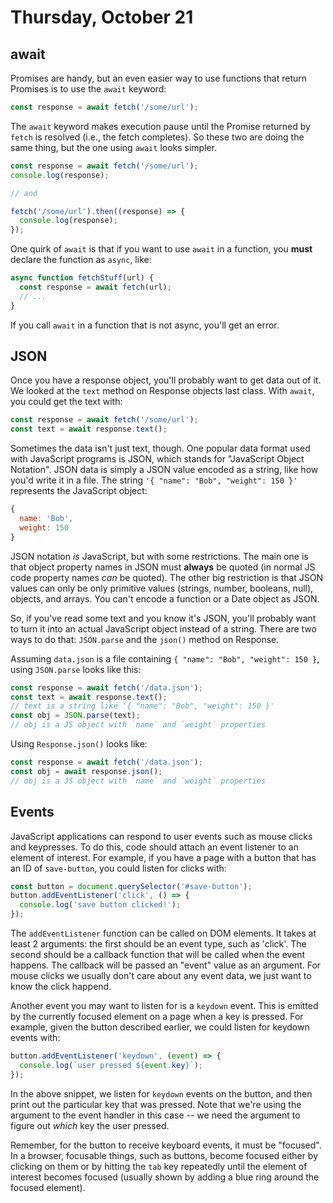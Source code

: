# Thursday, October 21

## await

Promises are handy, but an even easier way to use functions that return Promises
is to use the `await` keyword:

```js
const response = await fetch('/some/url');
```

The `await` keyword makes execution pause until the Promise returned by `fetch`
is resolved (i.e., the fetch completes). So these two are doing the same thing,
but the one using `await` looks simpler.

```js
const response = await fetch('/some/url');
console.log(response);

// and

fetch('/some/url').then((response) => {
  console.log(response);
});
```

One quirk of `await` is that if you want to use `await` in a function, you
**must** declare the function as `async`, like:

```js
async function fetchStuff(url) {
  const response = await fetch(url);
  // ...
}
```

If you call `await` in a function that is not async, you'll get an error.

## JSON

Once you have a response object, you'll probably want to get data out of it.
We looked at the `text` method on Response objects last class. With `await`, you
could get the text with:

```js
const response = await fetch('/some/url');
const text = await response.text();
```

Sometimes the data isn't just text, though. One popular data format used with
JavaScript programs is JSON, which stands for "JavaScript Object Notation". JSON
data is simply a JSON value encoded as a string, like how you'd write it in a
file. The string `'{ "name": "Bob", "weight": 150 }'` represents the JavaScript
object:

```js
{
  name: 'Bob',
  weight: 150
}
```

JSON notation _is_ JavaScript, but with some restrictions. The main one is that
object property names in JSON must **always** be quoted (in normal JS code
property names _can_ be quoted). The other big restriction is that JSON values
can only be only primitive values (strings, number, booleans, null), objects,
and arrays. You can't encode a function or a Date object as JSON.

So, if you've read some text and you know it's JSON, you'll probably want to
turn it into an actual JavaScript object instead of a string. There are two ways
to do that: `JSON.parse` and the `json()` method on Response.

Assuming `data.json` is a file containing `{ "name": "Bob", "weight": 150 }`, 
using `JSON.parse` looks like this:

```js
const response = await fetch('/data.json');
const text = await response.text();
// text is a string like '{ "name": "Bob", "weight": 150 }'
const obj = JSON.parse(text);
// obj is a JS object with `name` and `weight` properties
```

Using `Response.json()` looks like:

```js
const response = await fetch('/data.json');
const obj = await response.json();
// obj is a JS object with `name` and `weight` properties
```

## Events

JavaScript applications can respond to user events such as mouse clicks and
keypresses. To do this, code should attach an event listener to an element of
interest. For example, if you have a page with a button that has an ID of
`save-button`, you could listen for clicks with:

```js
const button = document.querySelector('#save-button');
button.addEventListener('click', () => {
  console.log('save button clicked!');
});
```

The `addEventListener` function can be called on DOM elements. It takes at least
2 arguments: the first should be an event type, such as 'click'. The second
should be a callback function that will be called when the event happens. The
callback will be passed an "event" value as an argument. For mouse clicks we
usually don't care about any event data, we just want to know the click happend.

Another event you may want to listen for is a `keydown` event. This is emitted
by the currently focused element on a page when a key is pressed. For example,
given the button described earlier, we could listen for keydown events with:

```js
button.addEventListener('keydown', (event) => {
  console.log(`user pressed ${event.key}`);
});
```

In the above snippet, we listen for `keydown` events on the button, and then
print out the particular key that was pressed. Note that we're using the
argument to the event handler in this case -- we need the argument to figure out
_which_ key the user pressed.

Remember, for the button to receive keyboard events, it must be "focused". In a
browser, focusable things, such as buttons, become focused either by clicking on
them or by hitting the `tab` key repeatedly until the element of interest
becomes focused (usually shown by adding a blue ring around the focused
element).
